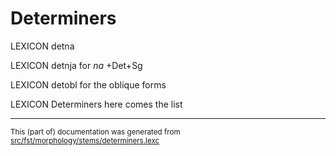 
# Determiners

LEXICON detna 

LEXICON detnja for *na* +Det+Sg

LEXICON detobl for the oblique forms

LEXICON Determiners here comes the list

* * *

<small>This (part of) documentation was generated from [src/fst/morphology/stems/determiners.lexc](https://github.com/giellalt/lang-ipk/blob/main/src/fst/morphology/stems/determiners.lexc)</small>
